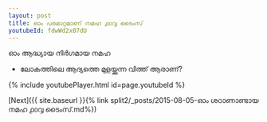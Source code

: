 ```yaml
---
layout: post
title: ഓം പരമാറ്റമാണ് നമഹ ൧൦൮ ടൈംസ്
youtubeId: fdwWd2x07dU
---
```

 
 
 ഓം ആദ്ധ്യായ നിർഗമായ നമഹ 
 
 -  ലോകത്തിലെ ആദ്യത്തെ മുളയ്ക്കുന്ന വിത്ത് ആരാണ്? 
 
  
 
  
 
 
 
 
 
 


{% include youtubePlayer.html id=page.youtubeId %}
 
[Next]({{ site.baseurl }}{% link  split2/_posts/2015-08-05-ഓം ശഠാണാണ്ടായ നമഹ ൧൦൮ ടൈംസ്.md%})
 
